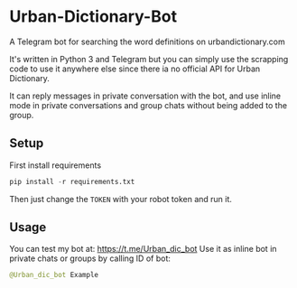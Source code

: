 # Urban-Dictionary-Bot
A Telegram bot for searching the word definitions on urbandictionary.com

It's written in Python 3 and Telegram but you can simply use the scrapping code to use it anywhere else since there ia no official API for Urban Dictionary.

It can reply messages in private conversation with the bot, and use inline mode in private conversations and group chats without being added to the group.

## Setup
First install requirements
```python
pip install -r requirements.txt
```
Then just change the `TOKEN` with your robot token and run it. 

## Usage
You can test my bot at: https://t.me/Urban_dic_bot
Use it as inline bot in private chats or groups by calling ID of bot:
```python
@Urban_dic_bot Example
```
